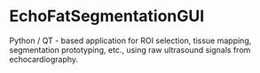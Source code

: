 # EchoFatSegmentationGUI
Python / QT - based application for ROI selection, tissue mapping, segmentation prototyping, etc., using raw ultrasound signals from echocardiography.
